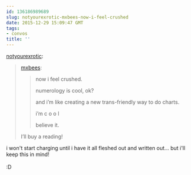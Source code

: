 ```yaml
---
id: 136186989689
slug: notyourexrotic-mxbees-now-i-feel-crushed
date: 2015-12-29 15:09:47 GMT
tags:
- convos
title: ''
---
```

<p><a class="tumblr_blog" href="http://notyourexrotic.tumblr.com/post/136186143291">notyourexrotic</a>:</p>
<blockquote>
<p><a class="tumblr_blog" href="http://mxbees.tumblr.com/post/136183442889">mxbees</a>:</p>
<blockquote>
<p>now i feel crushed.</p>

<p>numerology is cool, ok?</p>

<p>and i’m like creating a new trans-friendly way to do charts.</p>

<p>i’m c o o l</p>

<p>believe it.</p>
</blockquote>
<p>I’ll buy a reading!</p>
</blockquote>

<p>i won't start charging until i have it all fleshed out and written out... but i'll keep this in mind!<br/><br/>:D</p>